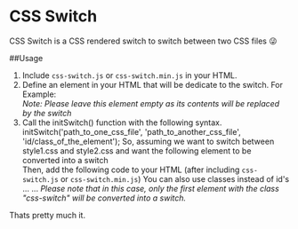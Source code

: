 # CSS Switch

CSS Switch is a CSS rendered switch to switch between two CSS files :stuck_out_tongue_winking_eye:

##Usage

1. Include `css-switch.js` or `css-switch.min.js` in your HTML.
        <script src="css-switch.js" type="text/javascript"></script>
2. Define an element in your HTML that will be dedicate to the switch. For Example:
        <div id="any-id-here"></div>
*Note: Please leave this element empty as its contents will be replaced by the switch*
3. Call the initSwitch() function with the following syntax.
        initSwitch('path_to_one_css_file', 'path_to_another_css_file', 'id/class_of_the_element');
So, assuming we want to switch between style1.css and style2.css and want the following element to be converted into a switch
        <div id="css-switch"></div>
Then, add the following code to your HTML (after including `css-switch.js` or `css-switch.min.js`)
        <script type="text/javascript">
          initSwitch("style1.css","style2.css","#css-switch");
        </script>
You can also use classes instead of id's
        <div class="css-switch"></div>
        ...
        ...
       <script src="css-switch.js" type="text/javascript"></script>
       <script type="text/javascript">
         initSwitch("style1.css","style2.css",".css-switch");
       </script>
    *Please note that in this case, only the first element with the class "css-switch" will be converted into a switch.*

Thats pretty much it.
